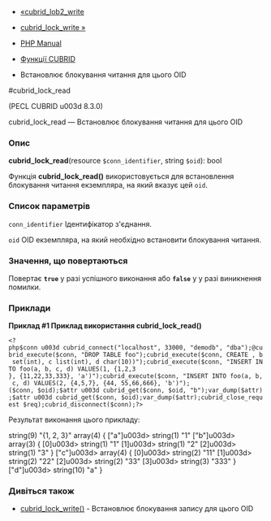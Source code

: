 - [«cubrid_lob2_write](function.cubrid-lob2-write.md)
- [cubrid_lock_write »](function.cubrid-lock-write.md)

- [PHP Manual](index.md)
- [Функції CUBRID](ref.cubrid.md)
- Встановлює блокування читання для цього OID

#cubrid_lock_read

(PECL CUBRID u003d 8.3.0)

cubrid_lock_read — Встановлює блокування читання для цього OID

### Опис

**cubrid_lock_read**(resource `$conn_identifier`, string `$oid`): bool

Функція **cubrid_lock_read()** використовується для встановлення блокування
читання екземпляра, на який вказує цей `oid`.

### Список параметрів

`conn_identifier`
Ідентифікатор з'єднання.

`oid`
OID екземпляра, на який необхідно встановити блокування читання.

### Значення, що повертаються

Повертає **`true`** у разі успішного виконання або **`false`** у
у разі виникнення помилки.

### Приклади

**Приклад #1 Приклад використання **cubrid_lock_read()****

` <?php$conn u003d cubrid_connect("localhost", 33000, "demodb", "dba");@cubrid_execute($conn, "DROP TABLE foo");cubrid_execute($conn, CREATE , b set(int), c list(int), d char(10))");cubrid_execute($conn, "INSERT INTO foo(a, b, c, d) VALUES(1, {1,2,3 }, {11,22,33,333}, 'a')");cubrid_execute($conn, "INSERT INTO foo(a, b, c, d) VALUES(2, {4,5,7}, {44, 55,66,666}, 'b')"); ($conn, $oid);$attr u003d cubrid_get($conn, $oid, "b");var_dump($attr);$attr u003d cubrid_get($conn, $oid);var_dump($attr);cubrid_close_request $req);cubrid_disconnect($conn);?> `

Результат виконання цього прикладу:

string(9) "{1, 2, 3}"
array(4) {
["a"]u003d>
string(1) "1"
["b"]u003d>
array(3) {
[0]u003d>
string(1) "1"
[1]u003d>
string(1) "2"
[2]u003d>
string(1) "3"
}
["c"]u003d>
array(4) {
[0]u003d>
string(2) "11"
[1]u003d>
string(2) "22"
[2]u003d>
string(2) "33"
[3]u003d>
string(3) "333"
}
["d"]u003d>
string(10) "a"
}

### Дивіться також

- [cubrid_lock_write()](function.cubrid-lock-write.md) -
Встановлює блокування запису для цього OID
